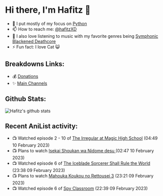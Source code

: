 # Hi there, I'm Hafitz 👋
- 🐍 I put mostly of my focus on [Python](https://python.org)
- 📫 How to reach me: [@hafitzXD](https://t.me/hafitzXD)
- 🎵 I also love listening to music with my favorite genres being [Symphonic Blackened Deathcore](https://youtu.be/qyYmS_iBcy4)
- ⚡ Fun fact: I love Cat 😺

## Breakdowns Links:
- 💰 [Donations](https://t.me/TheBreakdowns/2)
- ✨ [Main Channels](https://t.me/TheBreakdowns)

## Github Stats:
![Hafitz's github stats](https://github-readme-stats.vercel.app/api?username=breakdowns&show_icons=true&count_private=true&bg_color=00000000&text_color=777)

## Recent AniList activity:
<!-- ANILIST_ACTIVITY:start -->

-   📺 Watched episode 2 - 10 of [The Irregular at Magic High School](https://anilist.co/anime/20458) (04:49 10 February 2023)
-   📺 Plans to watch [Isekai Shoukan wa Nidome desu ](https://anilist.co/anime/140754) (02:47 10 February 2023)
-   📺 Watched episode 6 of [The Iceblade Sorcerer Shall Rule the World](https://anilist.co/anime/148116) (23:38 09 February 2023)
-   📺 Plans to watch [Mahouka Koukou no Rettousei 3](https://anilist.co/anime/143271) (23:21 09 February 2023)
-   📺 Watched episode 6 of [Spy Classroom](https://anilist.co/anime/146323) (22:39 09 February 2023)

<!-- ANILIST_ACTIVITY:end -->
